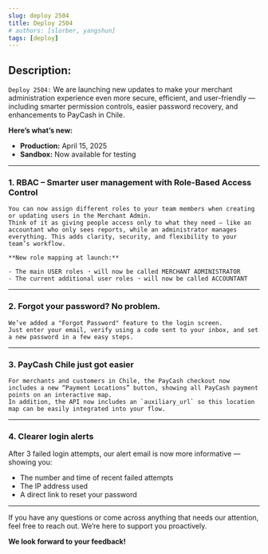 ```yaml
---
slug: deploy 2504
title: Deploy 2504
# authors: [slorber, yangshun]
tags: [deploy]
---
```


## Description:
<code>Deploy 2504:</code> We are launching new updates to make your merchant administration experience even more secure, efficient, and user-friendly — including smarter permission controls, easier password recovery, and enhancements to PayCash in Chile.

**Here’s what’s new:**

- **Production:** April 15, 2025
- **Sandbox:** Now available for testing

<!-- truncate -->
---

### 1. RBAC – Smarter user management with Role-Based Access Control

    You can now assign different roles to your team members when creating or updating users in the Merchant Admin.
    Think of it as giving people access only to what they need — like an accountant who only sees reports, while an administrator manages everything. This adds clarity, security, and flexibility to your team’s workflow.

    **New role mapping at launch:**

    - The main USER roles ➝ will now be called MERCHANT ADMINISTRATOR
    - The current additional user roles ➝ will now be called ACCOUNTANT

---

### 2. Forgot your password? No problem.

    We’ve added a "Forgot Password" feature to the login screen.
    Just enter your email, verify using a code sent to your inbox, and set a new password in a few easy steps.

---

### 3. PayCash Chile just got easier

    For merchants and customers in Chile, the PayCash checkout now includes a new “Payment Locations” button, showing all PayCash payment points on an interactive map.
    In addition, the API now includes an `auxiliary_url` so this location map can be easily integrated into your flow.

---

### 4. Clearer login alerts

After 3 failed login attempts, our alert email is now more informative — showing you:

- The number and time of recent failed attempts
- The IP address used
- A direct link to reset your password

---

If you have any questions or come across anything that needs our attention, feel free to reach out. We’re here to support you proactively.

**We look forward to your feedback!**